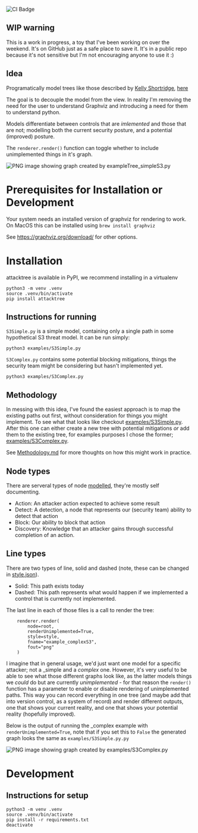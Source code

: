 ![CI Badge](https://github.com/hyakuhei/attackTrees/actions/workflows/test.yml/badge.svg)

## WIP warning
This is a work in progress, a toy that I've been working on over the weekend. It's on GitHub just as a safe place to save it. It's in a public repo because it's not sensitive but I'm not encouraging anyone to use it :)

## Idea
Programatically model trees like those described by [Kelly Shortridge](https://twitter.com/swagitda_), [here](https://swagitda.com/blog/posts/security-decision-trees-with-graphviz/)

The goal is to decouple the model from the view. In reality I'm removing the need for the user to understand Graphviz and introducing a need for them to understand python.

Models differentiate between controls that are *imlemented* and those that are not; modelling both the current security posture, and a potential (improved) posture.

The `renderer.render()` function can toggle whether to include unimplemented things in it's graph.

![PNG image showing graph created by exampleTree_simpleS3.py](images/example_simpleS3.png?raw=true "Simple S3")

# Prerequisites for Installation or Development 
Your system needs an installed version of graphviz for rendering to work.
On MacOS this can be installed using `brew install graphviz`

See https://graphviz.org/download/ for other options.

# Installation
attacktree is available in PyPI, we recommend installing in a virtualenv
```
python3 -m venv .venv
source .venv/bin/activate
pip install attacktree
```

## Instructions for running
`S3Simple.py` is a simple model, containing only a single path in some hypothetical S3 threat model. It can be run simply:
```
python3 examples/S3Simple.py
```

`S3Complex.py` contains some potential blocking mitigations, things the security team might be considering but hasn't implemented yet.
```
python3 examples/S3Complex.py
```


## Methodology
In messing with this idea, I've found the easiest approach is to map the existing paths out first, without consideration for things you might implement. To see what that looks like checkout [examples/S3Simple.py](eexamples/S3Simple.py). After this one can either create a new tree with potential mitigations _or_ add them to the existing tree, for examples purposes I chose the former; [examples/S3Complex.py](examples/S3Complex.py).

See [Methodology.md](Methodology.md) for more thoughts on how this might work in practice.

## Node types
There are serveral types of node [modelled](models.py), they're mostly self documenting.
* Action: An attacker action expected to achieve some result
* Detect: A detection, a node that represents our (security team) ability to detect that action
* Block: Our ability to block that action
* Discovery: Knowledge that an attacker gains through successful completion of an action.

## Line types
There are two types of line, solid and dashed (note, these can be changed in [style.json](style.json)). 
* Solid: This path exists today
* Dashed: This path represents what would happen if we implemented a control that is currently not implemented.

The last line in each of those files is a call to render the tree:
```
    renderer.render(
        node=root,
        renderUnimplemented=True,
        style=style,
        fname="example_complexS3",
        fout="png"
    )
```

I imagine that in general usage, we'd just want one model for a specific attacker; not a _simple and a _complex_ one. However, it's very useful to be able to see what those different graphs look like, as the latter models things we _could_ do but are currently *unimplemented* - for that reason the `render()` function has a parameter to enable or disable rendering of unimplemented paths. This way you can record everything in one tree (and maybe add that into version control, as a system of record) and render different outputs, one that shows your current reality, and one that shows your potential reality (hopefully improved).

Below is the output of running the _complex example with `renderUnimplemented=True`, note that if you set this to `False` the generated graph looks the same as `examples/S3Simple.py.py`

![PNG image showing graph created by examples/S3Complex.py](images/example_complexS3.png?raw=true "Complex S3")
 

# Development

## Instructions for setup
```
python3 -m venv .venv
source .venv/bin/activate
pip install -r requirements.txt
deactivate
```
